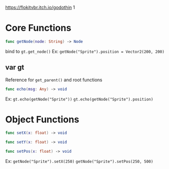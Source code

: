 https://flokitvbr.itch.io/godothin
1

# Core Functions

```swift
func getNode(node: String) -> Node
```
bind to `gt.get_node()`
Ex: `getNode("Sprite").position = Vector2(200, 200)`

## var gt
Reference for `get_parent()` and root functions

```swift
func echo(msg: Any) -> void
```
Ex: `gt.echo(getNode("Sprite"))` `gt.echo(getNode("Sprite").position)`


# Object Functions

```swift
func setX(x: float) -> void
```
```swift
func setY(x: float) -> void
```
```swift
func setPos(x: float) -> void
```

Ex: `getNode("Sprite").setX(250)` `getNode("Sprite").setPos(250, 500)`